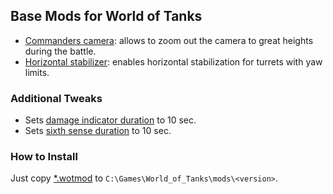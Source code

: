 ## Base Mods for World of Tanks

* [Commanders camera](https://raw.githubusercontent.com/lx1r/wot/master/mods/lx1r.commanders_camera.wotmod): allows to zoom out the camera to great heights during the battle.
* [Horizontal stabilizer](https://raw.githubusercontent.com/lx1r/wot/master/mods/lx1r.horizontal_stabilizer.wotmod): enables horizontal stabilization for turrets with yaw limits.

### Additional Tweaks

* Sets [damage indicator duration](https://raw.githubusercontent.com/lx1r/wot/master/mods/lx1r.damage_indicator_duration.wotmod) to 10 sec.
* Sets [sixth sense duration](https://raw.githubusercontent.com/lx1r/wot/master/mods/lx1r.sixth_sense_duration.wotmod) to 10 sec.

### How to Install

Just copy [*.wotmod](https://github.com/lx1r/wot/tree/master/mods/) to `C:\Games\World_of_Tanks\mods\<version>`.
